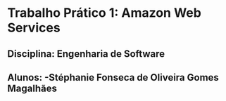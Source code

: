 # Trabalho Prático 1: Amazon Web Services
## Disciplina: Engenharia de Software
## Alunos: -Stéphanie Fonseca de Oliveira Gomes Magalhães
